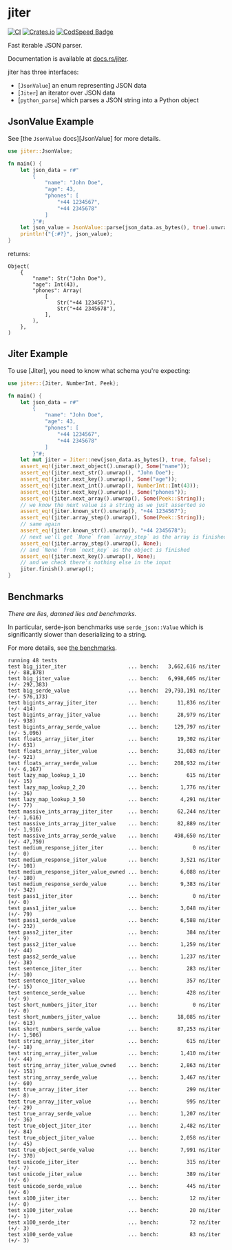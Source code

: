 # jiter

[![CI](https://github.com/pydantic/jiter/actions/workflows/ci.yml/badge.svg?event=push)](https://github.com/pydantic/jiter/actions/workflows/ci.yml?query=branch%3Amain)
[![Crates.io](https://img.shields.io/crates/v/jiter?color=green)](https://crates.io/crates/jiter)
[![CodSpeed Badge](https://img.shields.io/endpoint?url=https://codspeed.io/badge.json)](https://codspeed.io/pydantic/jiter)

Fast iterable JSON parser.

Documentation is available at [docs.rs/jiter](https://docs.rs/jiter).

jiter has three interfaces:
* [`JsonValue`] an enum representing JSON data
* [`Jiter`] an iterator over JSON data
* [`python_parse`] which parses a JSON string into a Python object

## JsonValue Example

See [the `JsonValue` docs][JsonValue] for more details.

```rust
use jiter::JsonValue;

fn main() {
    let json_data = r#"
        {
            "name": "John Doe",
            "age": 43,
            "phones": [
                "+44 1234567",
                "+44 2345678"
            ]
        }"#;
    let json_value = JsonValue::parse(json_data.as_bytes(), true).unwrap();
    println!("{:#?}", json_value);
}
```

returns:

```text
Object(
    {
        "name": Str("John Doe"),
        "age": Int(43),
        "phones": Array(
            [
                Str("+44 1234567"),
                Str("+44 2345678"),
            ],
        ),
    },
)
```

## Jiter Example

To use [Jiter], you need to know what schema you're expecting:

```rust
use jiter::{Jiter, NumberInt, Peek};

fn main() {
    let json_data = r#"
        {
            "name": "John Doe",
            "age": 43,
            "phones": [
                "+44 1234567",
                "+44 2345678"
            ]
        }"#;
    let mut jiter = Jiter::new(json_data.as_bytes(), true, false);
    assert_eq!(jiter.next_object().unwrap(), Some("name"));
    assert_eq!(jiter.next_str().unwrap(), "John Doe");
    assert_eq!(jiter.next_key().unwrap(), Some("age"));
    assert_eq!(jiter.next_int().unwrap(), NumberInt::Int(43));
    assert_eq!(jiter.next_key().unwrap(), Some("phones"));
    assert_eq!(jiter.next_array().unwrap(), Some(Peek::String));
    // we know the next value is a string as we just asserted so
    assert_eq!(jiter.known_str().unwrap(), "+44 1234567");
    assert_eq!(jiter.array_step().unwrap(), Some(Peek::String));
    // same again
    assert_eq!(jiter.known_str().unwrap(), "+44 2345678");
    // next we'll get `None` from `array_step` as the array is finished
    assert_eq!(jiter.array_step().unwrap(), None);
    // and `None` from `next_key` as the object is finished
    assert_eq!(jiter.next_key().unwrap(), None);
    // and we check there's nothing else in the input
    jiter.finish().unwrap();
}
```

## Benchmarks

_There are lies, damned lies and benchmarks._

In particular, serde-json benchmarks use `serde_json::Value` which is significantly slower than deserializing
to a string.

For more details, see [the benchmarks](https://github.com/pydantic/jiter/tree/main/benches).

```text
running 48 tests
test big_jiter_iter                    ... bench:   3,662,616 ns/iter (+/- 88,878)
test big_jiter_value                   ... bench:   6,998,605 ns/iter (+/- 292,383)
test big_serde_value                   ... bench:  29,793,191 ns/iter (+/- 576,173)
test bigints_array_jiter_iter          ... bench:      11,836 ns/iter (+/- 414)
test bigints_array_jiter_value         ... bench:      28,979 ns/iter (+/- 938)
test bigints_array_serde_value         ... bench:     129,797 ns/iter (+/- 5,096)
test floats_array_jiter_iter           ... bench:      19,302 ns/iter (+/- 631)
test floats_array_jiter_value          ... bench:      31,083 ns/iter (+/- 921)
test floats_array_serde_value          ... bench:     208,932 ns/iter (+/- 6,167)
test lazy_map_lookup_1_10              ... bench:         615 ns/iter (+/- 15)
test lazy_map_lookup_2_20              ... bench:       1,776 ns/iter (+/- 36)
test lazy_map_lookup_3_50              ... bench:       4,291 ns/iter (+/- 77)
test massive_ints_array_jiter_iter     ... bench:      62,244 ns/iter (+/- 1,616)
test massive_ints_array_jiter_value    ... bench:      82,889 ns/iter (+/- 1,916)
test massive_ints_array_serde_value    ... bench:     498,650 ns/iter (+/- 47,759)
test medium_response_jiter_iter        ... bench:           0 ns/iter (+/- 0)
test medium_response_jiter_value       ... bench:       3,521 ns/iter (+/- 101)
test medium_response_jiter_value_owned ... bench:       6,088 ns/iter (+/- 180)
test medium_response_serde_value       ... bench:       9,383 ns/iter (+/- 342)
test pass1_jiter_iter                  ... bench:           0 ns/iter (+/- 0)
test pass1_jiter_value                 ... bench:       3,048 ns/iter (+/- 79)
test pass1_serde_value                 ... bench:       6,588 ns/iter (+/- 232)
test pass2_jiter_iter                  ... bench:         384 ns/iter (+/- 9)
test pass2_jiter_value                 ... bench:       1,259 ns/iter (+/- 44)
test pass2_serde_value                 ... bench:       1,237 ns/iter (+/- 38)
test sentence_jiter_iter               ... bench:         283 ns/iter (+/- 10)
test sentence_jiter_value              ... bench:         357 ns/iter (+/- 15)
test sentence_serde_value              ... bench:         428 ns/iter (+/- 9)
test short_numbers_jiter_iter          ... bench:           0 ns/iter (+/- 0)
test short_numbers_jiter_value         ... bench:      18,085 ns/iter (+/- 613)
test short_numbers_serde_value         ... bench:      87,253 ns/iter (+/- 1,506)
test string_array_jiter_iter           ... bench:         615 ns/iter (+/- 18)
test string_array_jiter_value          ... bench:       1,410 ns/iter (+/- 44)
test string_array_jiter_value_owned    ... bench:       2,863 ns/iter (+/- 151)
test string_array_serde_value          ... bench:       3,467 ns/iter (+/- 60)
test true_array_jiter_iter             ... bench:         299 ns/iter (+/- 8)
test true_array_jiter_value            ... bench:         995 ns/iter (+/- 29)
test true_array_serde_value            ... bench:       1,207 ns/iter (+/- 36)
test true_object_jiter_iter            ... bench:       2,482 ns/iter (+/- 84)
test true_object_jiter_value           ... bench:       2,058 ns/iter (+/- 45)
test true_object_serde_value           ... bench:       7,991 ns/iter (+/- 370)
test unicode_jiter_iter                ... bench:         315 ns/iter (+/- 7)
test unicode_jiter_value               ... bench:         389 ns/iter (+/- 6)
test unicode_serde_value               ... bench:         445 ns/iter (+/- 6)
test x100_jiter_iter                   ... bench:          12 ns/iter (+/- 0)
test x100_jiter_value                  ... bench:          20 ns/iter (+/- 1)
test x100_serde_iter                   ... bench:          72 ns/iter (+/- 3)
test x100_serde_value                  ... bench:          83 ns/iter (+/- 3)
```

